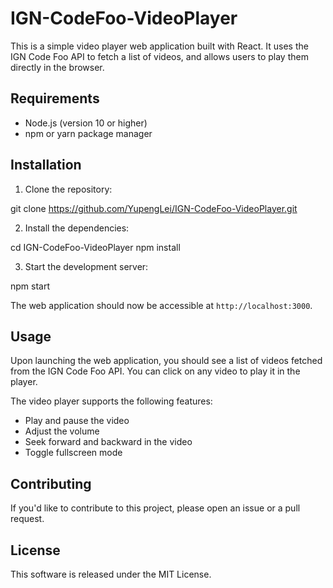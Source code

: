 # IGN-CodeFoo-VideoPlayer

This is a simple video player web application built with React. It uses the IGN Code Foo API to fetch a list of videos, and allows users to play them directly in the browser.

## Requirements

- Node.js (version 10 or higher)
- npm or yarn package manager

## Installation

1. Clone the repository:

git clone https://github.com/YupengLei/IGN-CodeFoo-VideoPlayer.git


2. Install the dependencies:

cd IGN-CodeFoo-VideoPlayer
npm install

3. Start the development server:

npm start


The web application should now be accessible at `http://localhost:3000`.

## Usage

Upon launching the web application, you should see a list of videos fetched from the IGN Code Foo API. You can click on any video to play it in the player.

The video player supports the following features:

- Play and pause the video
- Adjust the volume
- Seek forward and backward in the video
- Toggle fullscreen mode

## Contributing

If you'd like to contribute to this project, please open an issue or a pull request.

## License

This software is released under the MIT License. 


